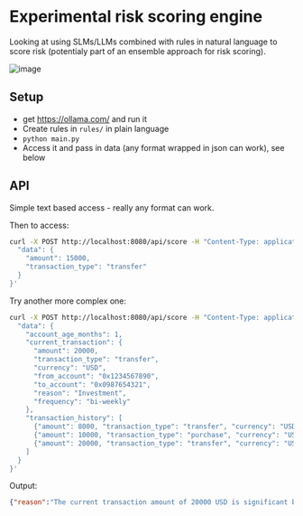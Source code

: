 # Experimental risk scoring engine

Looking at using SLMs/LLMs combined with rules in natural language to score risk (potentialy part of an ensemble approach for risk scoring). 

![image](https://github.com/TBD54566975/risky-buddy/assets/14976/3d5cb56c-f94a-466c-babb-f0c2fb8924b3)


## Setup 

* get https://ollama.com/ and run it
* Create rules in `rules/` in plain language
* `python main.py`
* Access it and pass in data (any format wrapped in json can work), see below


## API

Simple text based access - really any format can work. 

Then to access: 

```sh
curl -X POST http://localhost:8080/api/score -H "Content-Type: application/json" -d '{
  "data": {
    "amount": 15000,
    "transaction_type": "transfer"
  }
}'
```



Try another more complex one: 
```sh
curl -X POST http://localhost:8080/api/score -H "Content-Type: application/json" -d '{
  "data": {
    "account_age_months": 1,
    "current_transaction": {
      "amount": 20000,
      "transaction_type": "transfer",
      "currency": "USD",
      "from_account": "0x1234567890",
      "to_account": "0x0987654321",
      "reason": "Investment",
      "frequency": "bi-weekly"
    },
    "transaction_history": [
      {"amount": 8000, "transaction_type": "transfer", "currency": "USD"},
      {"amount": 10000, "transaction_type": "purchase", "currency": "USD"},
      {"amount": 20000, "transaction_type": "transfer", "currency": "USD"}
    ]
  }
}'
```

Output:

```json
{"reason":"The current transaction amount of 20000 USD is significant but does not exceed the high-risk threshold of 100000. However, considering this account is only 1 month old and has a bi-weekly transfer frequency which deviates from typical behavior (especially since there are already two transactions in its history), it raises some concern. The transaction amount matches with the stated reason 'Investment', but without additional context or historical data on investments, this could be flagged as medium risk.","risk":"medium"}
```